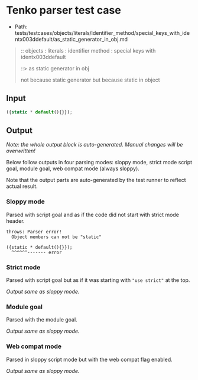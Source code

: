 # Tenko parser test case

- Path: tests/testcases/objects/literals/identifier_method/special_keys_with_identx003ddefault/as_static_generator_in_obj.md

> :: objects : literals : identifier method : special keys with identx003ddefault
>
> ::> as static generator in obj
>
> not because static generator but because static in object

## Input

`````js
({static * default(){}});
`````

## Output

_Note: the whole output block is auto-generated. Manual changes will be overwritten!_

Below follow outputs in four parsing modes: sloppy mode, strict mode script goal, module goal, web compat mode (always sloppy).

Note that the output parts are auto-generated by the test runner to reflect actual result.

### Sloppy mode

Parsed with script goal and as if the code did not start with strict mode header.

`````
throws: Parser error!
  Object members can not be "static"

({static * default(){}});
  ^^^^^^------- error
`````

### Strict mode

Parsed with script goal but as if it was starting with `"use strict"` at the top.

_Output same as sloppy mode._

### Module goal

Parsed with the module goal.

_Output same as sloppy mode._

### Web compat mode

Parsed in sloppy script mode but with the web compat flag enabled.

_Output same as sloppy mode._
